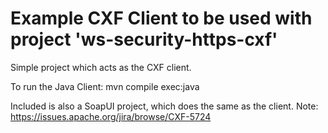 Example CXF Client to be used with project 'ws-security-https-cxf'
=========================
Simple project which acts as the CXF client.

To run the Java Client:
mvn compile exec:java

Included is also a SoapUI project, which does the same as the client. Note: https://issues.apache.org/jira/browse/CXF-5724
